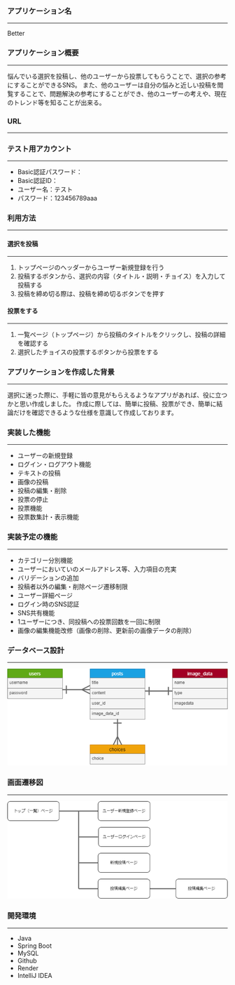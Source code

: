 ### アプリケーション名
___ 
Better

### アプリケーション概要
___
悩んでいる選択を投稿し、他のユーザーから投票してもらうことで、選択の参考にすることができるSNS。
また、他のユーザーは自分の悩みと近しい投稿を閲覧することで、問題解決の参考にすることができ、他のユーザーの考えや、現在のトレンド等を知ることが出来る。

### URL
___


### テスト用アカウント
___
* Basic認証パスワード：  
* Basic認証ID：
* ユーザー名：テスト
* パスワード：123456789aaa

### 利用方法
___

#### 選択を投稿
___
1. トップページのヘッダーからユーザー新規登録を行う
2. 投稿するボタンから、選択の内容（タイトル・説明・チョイス）を入力して投稿する
3. 投稿を締め切る際は、投稿を締め切るボタンでを押す

#### 投票をする
___
1. 一覧ページ（トップページ）から投稿のタイトルをクリックし、投稿の詳細を確認する
2. 選択したチョイスの投票するボタンから投票をする

### アプリケーションを作成した背景
___
選択に迷った際に、手軽に皆の意見がもらえるようなアプリがあれば、役に立つかと思い作成しました。
作成に際しては、簡単に投稿、投票ができ、簡単に結論だけを確認できるような仕様を意識して作成しております。

### 実装した機能
___
* ユーザーの新規登録
* ログイン・ログアウト機能
* テキストの投稿
* 画像の投稿
* 投稿の編集・削除
* 投票の停止
* 投票機能
* 投票数集計・表示機能

### 実装予定の機能
___
* カテゴリー分別機能
* ユーザーにおいていのメールアドレス等、入力項目の充実
* バリデーションの追加
* 投稿者以外の編集・削除ページ遷移制限
* ユーザー詳細ページ
* ログイン時のSNS認証
* SNS共有機能
* 1ユーザーにつき、同投稿への投票回数を一回に制限
* 画像の編集機能改修（画像の削除、更新前の画像データの削除）

### データベース設計
___
![DB.png](DB.png)

### 画面遷移図
___
![transition.png](transition.png)

### 開発環境
___
* Java
* Spring Boot
* MySQL
* Github
* Render
* IntelliJ IDEA

